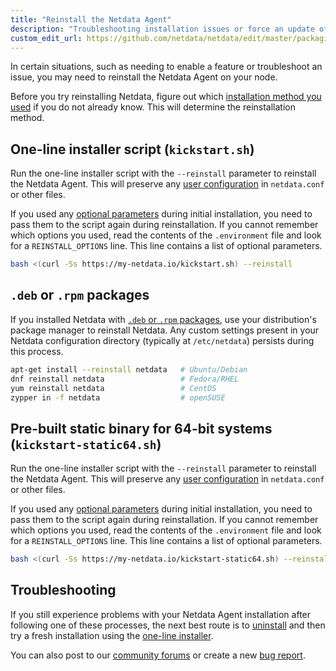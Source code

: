 ```yaml
---
title: "Reinstall the Netdata Agent"
description: "Troubleshooting installation issues or force an update of the Netdata Agent by reinstalling it using the same method you used during installation."
custom_edit_url: https://github.com/netdata/netdata/edit/master/packaging/installer/REINSTALL.md
---
```




In certain situations, such as needing to enable a feature or troubleshoot an issue, you may need to reinstall the
Netdata Agent on your node.

Before you try reinstalling Netdata, figure out which [installation method you
used](/docs/agent/packaging/installer/update#determine-which-installation-method-you-used) if you do not already know. This will
determine the reinstallation method.

## One-line installer script (`kickstart.sh`)

Run the one-line installer script with the `--reinstall` parameter to reinstall the Netdata Agent. This will preserve
any [user configuration](/docs/configure/nodes) in `netdata.conf` or other files.

If you used any [optional
parameters](/docs/agent/packaging/installer/methods/kickstart#optional-parameters-to-alter-your-installation) during initial
installation, you need to pass them to the script again during reinstallation. If you cannot remember which options you
used, read the contents of the `.environment` file and look for a `REINSTALL_OPTIONS` line. This line contains a list of
optional parameters.

```bash
bash <(curl -Ss https://my-netdata.io/kickstart.sh) --reinstall
```

## `.deb` or `.rpm` packages

If you installed Netdata with [`.deb` or `.rpm` packages](/docs/agent/packaging/installer/methods/packages), use your
distribution's package manager to reinstall Netdata. Any custom settings present in your Netdata configuration directory
(typically at `/etc/netdata`) persists during this process.

```bash
apt-get install --reinstall netdata   # Ubuntu/Debian
dnf reinstall netdata                 # Fedora/RHEL
yum reinstall netdata                 # CentOS
zypper in -f netdata                  # openSUSE
```

## Pre-built static binary for 64-bit systems (`kickstart-static64.sh`)

Run the one-line installer script with the `--reinstall` parameter to reinstall the Netdata Agent. This will preserve
any [user configuration](/docs/configure/nodes) in `netdata.conf` or other files.

If you used any [optional
parameters](/docs/agent/packaging/installer/methods/kickstart-64#optional-parameters-to-alter-your-installation) during
initial installation, you need to pass them to the script again during reinstallation. If you cannot remember which
options you used, read the contents of the `.environment` file and look for a `REINSTALL_OPTIONS` line. This line
contains a list of optional parameters.

```bash
bash <(curl -Ss https://my-netdata.io/kickstart-static64.sh) --reinstall
```

## Troubleshooting

If you still experience problems with your Netdata Agent installation after following one of these processes, the next
best route is to [uninstall](/docs/agent/packaging/installer/uninstall) and then try a fresh installation using the [one-line
installer](/docs/agent/packaging/installer/methods/kickstart).

You can also post to our [community forums](https://community.netdata.cloud/c/support/13) or create a new [bug
report](https://github.com/netdata/netdata/issues/new?labels=bug%2C+needs+triage&template=bug_report.md).


